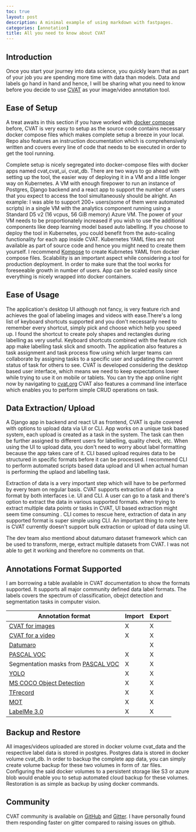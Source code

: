 ```yaml
---
toc: true
layout: post
description: A minimal example of using markdown with fastpages.
categories: [annotation]
title: All you need to know about CVAT
---
```

## Introduction

Once you start your journey into data science, you quickly learn that as part of your job you are spending more time with data than models. Data and labels go hand in hand and hence, I will be sharing what you need to know before you decide to use [CVAT](https://cvat.org) as your image/video annotation tool.  


## Ease of Setup

A treat awaits in this section if you have worked with [docker compose](https://docs.docker.com/compose/) before, CVAT is very easy to setup as the source code contains necessary docker compose files which makes complete setup a breeze in your local. Repo also features an instruction documentation which is comprehensively written and covers every line of code that needs to be executed in order to get the tool running.  

Complete setup is nicely segregated into docker-compose files with docker apps named cvat,cvat_ui, cvat_db. 
There are two ways to go ahead with setting up the tool, the easier way of deploying it in a VM and a little longer way on Kubernetes. A VM with enough firepower to run an instance of Postgres, Django backend and a react app to support the number of users that you expect to access the tool simultaneously should be alright. An example: I was able to support 200+ users(some of them were automated scripts) in a single VM with the analytics component running using a Standard D5 v2 (16 vcpus, 56 GiB memory) Azure VM. The power of your VM needs to be proportionately increased if you wish to use the additional components like deep learning model based auto labelling. 
If you choose to deploy the tool in Kubernetes, you could benefit from the auto-scaling functionality for each app inside CVAT. Kubernetes YAML files are not available as part of source code and hence you might need to create them yourself. I recommend [Kompose](https://kompose.io) to create Kubrnetes YAML from docker compose files. Scalability is an important aspect while considering a tool for production deployment. In order to make sure that the tool works for foreseeable growth in number of users. App can be scaled easily since everything is nicely wrapped into docker containers. 

## Ease of Usage

The application's desktop UI although not fancy, is very feature rich and achieves the goal of labeling images and videos with ease.There's a long list of keyboard shortcuts supported and you don't necessarily need to remember every shortcut, simply pick and choose which help you speed up. I found the shortcut to create poly shapes and rectangles during labelling as very useful. Keyboard shortcuts combined with the feature rich app make labelling task slick and smooth. The application also features a task assignment and task process flow using which larger teams can collaborate by assigning tasks to a specific user and updating the current status of task for others to see. CVAT is developed considering the desktop based user interface, which means we need to keep expectations lower while trying to use it on mobile or tablets. You can try the app online right now by navigating to [cvat.org](https://cvat.org)
CVAT also features a command line interface which enables you to perform simple CRUD operations on task.

## Data Extraction/ Upload

A Django app in backend and react UI as frontend, CVAT is quite covered with options to upload data via UI or CLI. App works on a unique task based system, each upload is created as a task in the system. The task can then be further assigned to different users for labelling, quality check, etc. When using the UI to upload data, you don't need to worry about label formatting because the app takes care of it. CLI based upload requires data to be structured in specific formats before it can be processed. I recommend CLI to perform automated scripts based data upload and UI when actual human is performing the uplaod and labelling task. 

Extraction of data is a very important step which will have to be performed by every team on regular basis. CVAT supports extraction of data in a format by both interfaces i.e. UI and CLI. A user can go to a task and there's option to extract the data in various supported formats. when trying to extract multiple data points or tasks in CVAT, UI based extraction might seem time consuming . CLI comes to rescue here, extraction of data in any supported format is super simple using CLI. An important thing to note here is CVAT currently doesn't support bulk extraction or upload of data using UI.

The dev team also mentiond about datumaro dataset framework which can be used to transform, merge, extract multiple datasets from CVAT. I was not able to get it working and therefore no comments on that. 

## Annotations Format Supported

I am borrowing a table available in CVAT documentation to show the formats supported. It supports all major community defined data label formats. The labels covers the spectrum of classification, obejct detection and segmentation tasks in computer vision.


| Annotation format                                                                          | Import | Export |
| ------------------------------------------------------------------------------------------ | ------ | ------ |
| [CVAT for images](cvat/apps/documentation/xml_format.md#annotation)                        | X      | X      |
| [CVAT for a video](cvat/apps/documentation/xml_format.md#interpolation)                    | X      | X      |
| [Datumaro](datumaro/README.md)                                                             |        | X      |
| [PASCAL VOC](http://host.robots.ox.ac.uk/pascal/VOC/)                                      | X      | X      |
| Segmentation masks from [PASCAL VOC](http://host.robots.ox.ac.uk/pascal/VOC/)              | X      | X      |
| [YOLO](https://pjreddie.com/darknet/yolo/)                                                 | X      | X      |
| [MS COCO Object Detection](http://cocodataset.org/#format-data)                            | X      | X      |
| [TFrecord](https://www.tensorflow.org/tutorials/load_data/tf_records)                      | X      | X      |
| [MOT](https://motchallenge.net/)                                                           | X      | X      |
| [LabelMe 3.0](http://labelme.csail.mit.edu/Release3.0)                                     | X      | X      |

## Backup and Restore

All images/videos uploaded are stored in docker volume cvat_data and the respective label data is stored in postgres. Postgres data is stored in docker volume cvat_db. In order to backup the complete app data, you can simply create volume backup for these two volumes in form of .tar files. 
Configuring the said docker volumes to a persistent storage like S3 or azure blob would enable you to setup automated cloud backup for these volumes. 
Restoration is as simple as backup by using docker commands. 

## Community

CVAT community is available on [GitHub](https://github.com/opencv/cvat) and [Gitter](https://gitter.im/opencv-cvat/public). I have personally found them responding faster on gitter compared to raising issues on github. 

